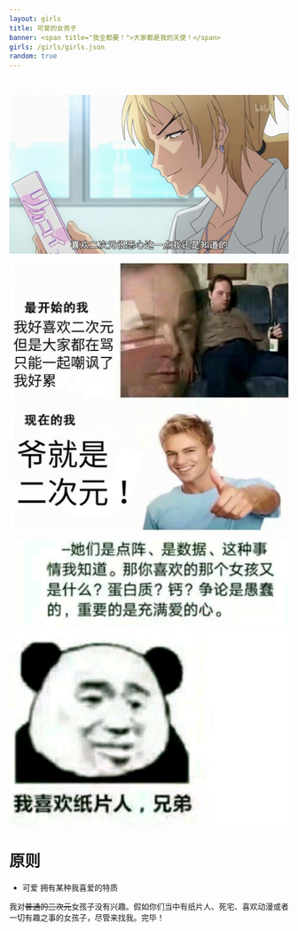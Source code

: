 ```yaml
---
layout: girls
title: 可爱的女孩子
banner: <span title="我全都要！">大家都是我的天使！</span>
girls: /girls/girls.json
random: true
---
```




<!--girls.josn例子-->



<!--[-->

​	<!--{"name":"藤原千花",             
​		"from":"辉夜大小姐想让我告白～天才们的恋爱头脑战～",              
​	"avatar":"/girls/img/tengyuan.png"},                     
​	{"name":"四宫辉夜",                     
​		"from":"辉夜大小姐想让我告白～天才们的恋爱头脑战～",           
​	"avatar":"/girls/img/huiye.png"}-->           

<!--]-->



<!--name: 名称-->
<!--avatar: 头像图片链接-->
<!--from: 出自什么作品-->
<!--url: 人物百科链接-->
<!--reason: 喜欢的理由-->

<!--当你不输入 `url` 人物百科链接时，会自动将人物名与[萌娘百科 (opens new window)](https://zh.moegirl.org/)前缀拼接以获得人物百科链接。-->

<!--]-->





![1](index/1.jpg)

![2](index/2.jpg)

![3](index/3.jpg)

# 原则

- 可爱
  拥有某种我喜爱的特质


我对~~普通的三次元~~女孩子没有兴趣。假如你们当中有纸片人、死宅、喜欢动漫或者一切有趣之事的女孩子，尽管来找我。完毕！